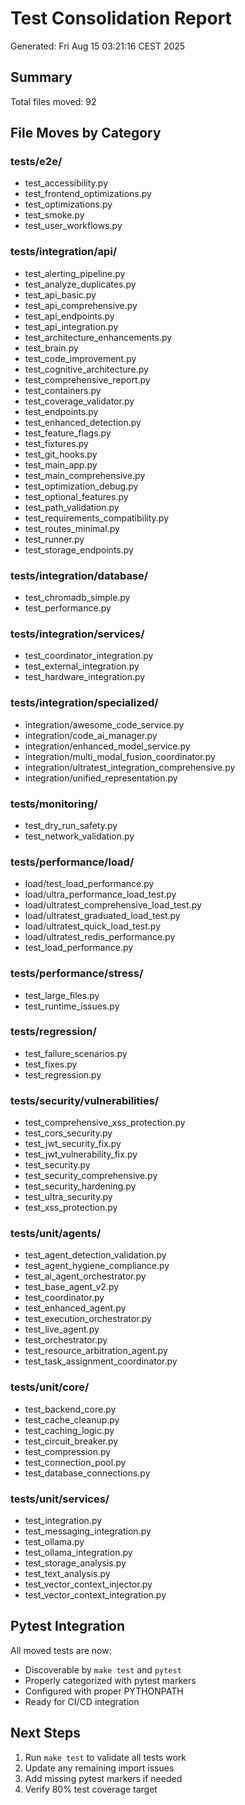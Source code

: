 # Test Consolidation Report
Generated: Fri Aug 15 03:21:16 CEST 2025

## Summary
Total files moved: 92

## File Moves by Category

### tests/e2e/
- test_accessibility.py
- test_frontend_optimizations.py
- test_optimizations.py
- test_smoke.py
- test_user_workflows.py

### tests/integration/api/
- test_alerting_pipeline.py
- test_analyze_duplicates.py
- test_api_basic.py
- test_api_comprehensive.py
- test_api_endpoints.py
- test_api_integration.py
- test_architecture_enhancements.py
- test_brain.py
- test_code_improvement.py
- test_cognitive_architecture.py
- test_comprehensive_report.py
- test_containers.py
- test_coverage_validator.py
- test_endpoints.py
- test_enhanced_detection.py
- test_feature_flags.py
- test_fixtures.py
- test_git_hooks.py
- test_main_app.py
- test_main_comprehensive.py
- test_optimization_debug.py
- test_optional_features.py
- test_path_validation.py
- test_requirements_compatibility.py
- test_routes_minimal.py
- test_runner.py
- test_storage_endpoints.py

### tests/integration/database/
- test_chromadb_simple.py
- test_performance.py

### tests/integration/services/
- test_coordinator_integration.py
- test_external_integration.py
- test_hardware_integration.py

### tests/integration/specialized/
- integration/awesome_code_service.py
- integration/code_ai_manager.py
- integration/enhanced_model_service.py
- integration/multi_modal_fusion_coordinator.py
- integration/ultratest_integration_comprehensive.py
- integration/unified_representation.py

### tests/monitoring/
- test_dry_run_safety.py
- test_network_validation.py

### tests/performance/load/
- load/test_load_performance.py
- load/ultra_performance_load_test.py
- load/ultratest_comprehensive_load_test.py
- load/ultratest_graduated_load_test.py
- load/ultratest_quick_load_test.py
- load/ultratest_redis_performance.py
- test_load_performance.py

### tests/performance/stress/
- test_large_files.py
- test_runtime_issues.py

### tests/regression/
- test_failure_scenarios.py
- test_fixes.py
- test_regression.py

### tests/security/vulnerabilities/
- test_comprehensive_xss_protection.py
- test_cors_security.py
- test_jwt_security_fix.py
- test_jwt_vulnerability_fix.py
- test_security.py
- test_security_comprehensive.py
- test_security_hardening.py
- test_ultra_security.py
- test_xss_protection.py

### tests/unit/agents/
- test_agent_detection_validation.py
- test_agent_hygiene_compliance.py
- test_ai_agent_orchestrator.py
- test_base_agent_v2.py
- test_coordinator.py
- test_enhanced_agent.py
- test_execution_orchestrator.py
- test_live_agent.py
- test_orchestrator.py
- test_resource_arbitration_agent.py
- test_task_assignment_coordinator.py

### tests/unit/core/
- test_backend_core.py
- test_cache_cleanup.py
- test_caching_logic.py
- test_circuit_breaker.py
- test_compression.py
- test_connection_pool.py
- test_database_connections.py

### tests/unit/services/
- test_integration.py
- test_messaging_integration.py
- test_ollama.py
- test_ollama_integration.py
- test_storage_analysis.py
- test_text_analysis.py
- test_vector_context_injector.py
- test_vector_context_integration.py

## Pytest Integration

All moved tests are now:
- Discoverable by `make test` and `pytest`
- Properly categorized with pytest markers
- Configured with proper PYTHONPATH
- Ready for CI/CD integration

## Next Steps

1. Run `make test` to validate all tests work
2. Update any remaining import issues
3. Add missing pytest markers if needed
4. Verify 80% test coverage target
